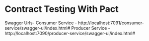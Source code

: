 # Contract Testing With Pact

Swagger Urls-
Consumer Service - http://localhost:7091/consumer-service/swagger-ui/index.html#
Producer Service - http://localhost:7090/producer-service/swagger-ui/index.html#
